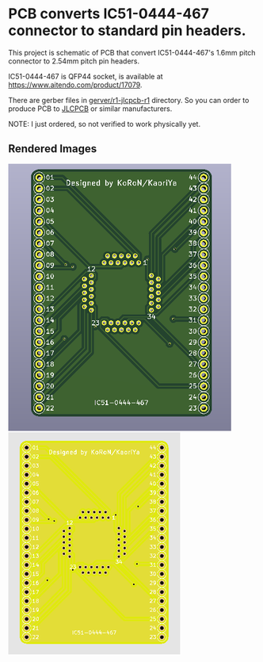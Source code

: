 # PCB converts IC51-0444-467 connector to standard pin headers.

This project is schematic of PCB that convert IC51-0444-467's 1.6mm pitch
connector to 2.54mm pitch pin headers.

IC51-0444-467 is QFP44 socket, is available at <https://www.aitendo.com/product/17079>.

There are gerber files in [gerver/r1-jlcpcb-r1](gerver/r1-jlcpcb-r1) directory. So you can order to
produce PCB to [JLCPCB](https://jlcpcb.com/) or similar manufacturers.

NOTE: I just ordered, so not verified to work physically yet.

## Rendered Images

![KiCad rendered image](./images/render-kicad.png)
![JLCPCB rendered image](./images/render-jlcpcb-y.png)
